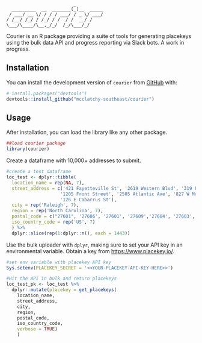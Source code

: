 
<!-- README.md is generated from README.Rmd. Please edit that file -->

                             _          
      _________  __  _______(_)__  _____
     / ___/ __ \/ / / / ___/ / _ \/ ___/
    / /__/ /_/ / /_/ / /  / /  __/ /    
    \___/\____/\__,_/_/  /_/\___/_/     
                                        

<!-- badges: start -->
<!-- badges: end -->

Courier is an R package providing a suite of tools for generating
placekeys using the bulk data API and progress reporting via Slack bots.
A work in progress.

## Installation

You can install the development version of `courier` from
[GitHub](https://github.com/) with:

``` r
# install.packages("devtools")
devtools::install_github("mcclatchy-southeast/courier")
```

## Usage

After installation, you can load the library like any other package.

``` r
##load courier package
library(courier)
```

Create a dataframe with 10,000+ addresses to submit.

``` r
#create a test dataframe
loc_test <- dplyr::tibble(
  location_name = rep(NA, 7),
  street_address = c('421 Fayetteville St', '2619 Western Blvd', '319 Fayetteville St',
                    '1205 Front Street', '2505 Atlantic Ave', '827 W Morgan St',
                    '126 E Cabarrus St'),
  city = rep('Raleigh', 7),
  region = rep('North Carolina', 7),
  postal_code = c("27601", '27606', '27601', '27609','27604', '27603', '27601'),
  iso_country_code = rep('US', 7)
  ) %>%
  dplyr::slice(rep(1:dplyr::n(), each = 1443))
```

Use the bulk uploader with `dplyr`, making sure to set your API key in
an environmental variable. Obtain a key from <https://www.placekey.io/>.

``` r
#set env variable with placekey API key
Sys.setenv(PLACEKEY_SECRET = '<<YOUR-PLACEKEY-API-KEY-HERE>>')

#Hit the API in bulk and return placekeys
loc_test_pk <- loc_test %>%
  dplyr::mutate(placekey = get_placekeys(
    location_name,
    street_address,
    city,
    region,
    postal_code,
    iso_country_code,
    verbose = TRUE)
    )
```

<!--You'll still need to render `README.Rmd` regularly, to keep `README.md` up-to-date. `devtools::build_readme()` is handy for this. You could also use GitHub Actions to re-render `README.Rmd` every time you push. An example workflow can be found here: <https://github.com/r-lib/actions/tree/v1/examples>.-->
